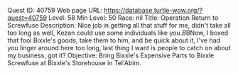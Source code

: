 Quest ID: 40759
Web page URL: https://database.turtle-wow.org/?quest=40759
Level: 58
Min Level: 50
Race: nil
Title: Operation Return to Screwfuse
Description: Nice job in getting all that stuff for me, didn't take all too long as well, Kezan could use some individuals like you.$B$BNow, I boxed that fool Bixxle's goods, take them to him, and be quick about it, I've had you linger around here too long, last thing I want is people to catch on about my business, got it?
Objective: Bring Bixxle's Expensive Parts to Bixxle Screwfuse at Bixxle's Storehouse in Tel'Abim.
